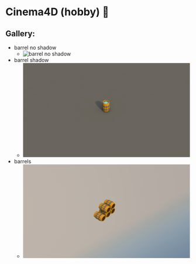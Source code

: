 # Cinema4D (hobby) 🥰

## Gallery: 
- barrel no shadow
  - ![barrel no shadow]([https://github.com/Vlad-Vasinev/Cinema-4D-hobby/blob/main/img/barrel-shadow.png](https://github.com/Vlad-Vasinev/Cinema-4D-hobby/blob/main/img/barrel-no-shadow.png))
- barrel shadow
  - ![layout back](https://github.com/Vlad-Vasinev/Cinema-4D-hobby/blob/main/img/barrel-shadow.png)
- barrels
  - ![barrels](https://github.com/Vlad-Vasinev/Cinema-4D-hobby/blob/main/img/barrels.png)


